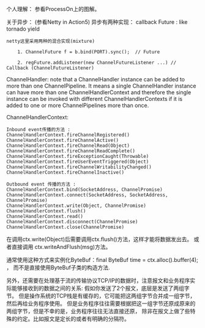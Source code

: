 
个人理解：
    参看ProcessOn上的图解。


关于异步：
    (参看Netty in Action5)
    异步有两种实现：
        callback
        Future : like tornado yield

    netty这里采用两种的混合实现(mixture)

        1. ChannelFuture f = b.bind(PORT).sync();  // Future

        2. regFuture.addListener(new ChannelFutureListener ...) // Callback (ChannelFutureListener)


ChannelHandler:
    note that a ChannelHandler instance can be added to more than one ChannelPipeline.
    It means a single ChannelHandler instance can have more than one ChannelHandlerContext
    and therefore the single instance can be invoked with different ChannelHandlerContexts
    if it is added to one or more ChannelPipelines more than once.


ChannelHandlerContext:

    Inbound event传播的方法 :
    ChannelHandlerContext.fireChannelRegistered()
    ChannelHandlerContext.fireChannelActive()
    ChannelHandlerContext.fireChannelRead(Object)
    ChannelHandlerContext.fireChannelReadComplete()
    ChannelHandlerContext.fireExceptionCaught(Throwable)
    ChannelHandlerContext.fireUserEventTriggered(Object)
    ChannelHandlerContext.fireChannelWritabilityChanged()
    ChannelHandlerContext.fireChannelInactive()

    Outbound event 传播的方法 :
    ChannelHandlerContext.bind(SocketAddress, ChannelPromise)
    ChannelHandlerContext.connect(SocketAddress, SocketAddress, ChannelPromise)
    ChannelHandlerContext.write(Object, ChannelPromise)
    ChannelHandlerContext.flush()
    ChannelHandlerContext.read()
    ChannelHandlerContext.disconnect(ChannelPromise)
    ChannelHandlerContext.close(ChannelPromise)


在调用ctx.write(Object)后需要调用ctx.flush()方法，这样才能将数据发出去。
或者直接调用 ctx.writeAndFlush(msg)方法。

通常使用这种方式来实例化ByteBuf：final ByteBuf time = ctx.alloc().buffer(4); ，
而不是直接使用ByteBuf子类的构造方法.


另外，还需要在处理基于流的传输协议TCP/IP的数据时，注意报文和业务程序实际能够接收到的数据之间的关系:
    假如你发送了2个报文，底层是发送了两组字节。
    但是操作系统的TCP栈是有缓存的，它可能把这两组字节合并成一组字节，然后再给业务程序使用。
    但是业务程序往往需要根据把这一组字节还原成原来的两组字节，但是不幸的是，业务程序往往无法直接还原，
    除非在报文上做了些特殊的约定。比如报文是定长的或者有明确的分隔符。